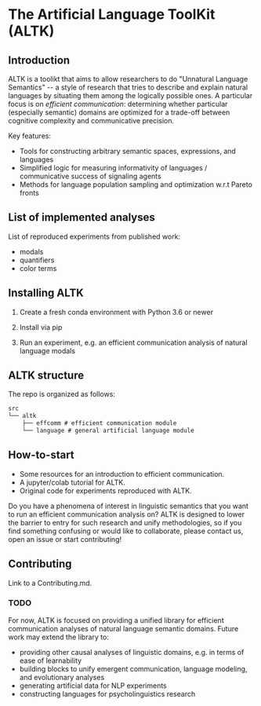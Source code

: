 # The Artificial Language ToolKit (ALTK)

## Introduction

ALTK is a toolikt that aims to allow researchers to do "Unnatural Language Semantics" -- a style of research that tries to describe and explain natural languages by situating them among the logically possible ones. A particular focus is on _efficient communication_: determining whether particular (especially semantic) domains are optimized for a trade-off between cognitive complexity and communicative precision.

Key features:

- Tools for constructing arbitrary semantic spaces, expressions, and languages
- Simplified logic for measuring informativity of languages / communicative success of signaling agents
- Methods for language population sampling and optimization w.r.t Pareto fronts

## List of implemented analyses

List of reproduced experiments from published work:

- modals
- quantifiers
- color terms

## Installing ALTK

1. Create a fresh conda environment with Python 3.6 or newer

2. Install via pip

3. Run an experiment, e.g. an efficient communication analysis of natural language modals

## ALTK structure

The repo is organized as follows:

```md
src
└── altk
    ├── effcomm # efficient communication module
    └── language # general artificial language module
```

## How-to-start

- Some resources for an introduction to efficient communication.
- A jupyter/colab tutorial for ALTK.
- Original code for experiments reproduced with ALTK.

Do you have a phenomena of interest in linguistic semantics that you want to run an efficient communication analysis on? ALTK is designed to lower the barrier to entry for such research and unify methodologies, so if you find something confusing or would like to collaborate, please contact us, open an issue or start contributing!

## Contributing

Link to a Contributing.md.

### TODO

For now, ALTK is focused on providing a unified library for efficient communication analyses of natural language semantic domains. Future work may extend the library to:

- providing other causal analyses of linguistic domains, e.g. in terms of ease of learnability
- building blocks to unify emergent communication, language modeling, and evolutionary analyses
- generating artificial data for NLP experiments
- constructing languages for psycholinguistics research
